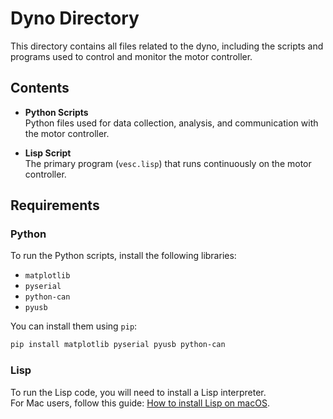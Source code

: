 # Dyno Directory

This directory contains all files related to the dyno, including the scripts and programs used to control and monitor the motor controller.

## Contents

- **Python Scripts**  
  Python files used for data collection, analysis, and communication with the motor controller.

- **Lisp Script**  
  The primary program (`vesc.lisp`) that runs continuously on the motor controller.

## Requirements

### Python

To run the Python scripts, install the following libraries:

- `matplotlib`
- `pyserial`
- `python-can`
- `pyusb`

You can install them using `pip`:

```bash
pip install matplotlib pyserial pyusb python-can
```

### Lisp

To run the Lisp code, you will need to install a Lisp interpreter.  
For Mac users, follow this guide: [How to install Lisp on macOS](https://www.geeksforgeeks.org/how-to-install-lisp-on-macos/).
